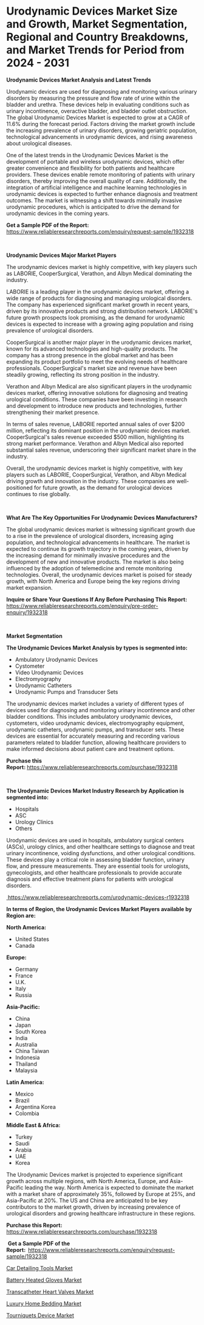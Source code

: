 <p><h1>Urodynamic Devices Market Size and Growth, Market Segmentation, Regional and Country Breakdowns, and Market Trends for Period from 2024 -  2031</h1></p><p><strong>Urodynamic Devices Market Analysis and Latest Trends</strong></p>
<p><p>Urodynamic devices are used for diagnosing and monitoring various urinary disorders by measuring the pressure and flow rate of urine within the bladder and urethra. These devices help in evaluating conditions such as urinary incontinence, overactive bladder, and bladder outlet obstruction. The global Urodynamic Devices Market is expected to grow at a CAGR of 11.6% during the forecast period. Factors driving the market growth include the increasing prevalence of urinary disorders, growing geriatric population, technological advancements in urodynamic devices, and rising awareness about urological diseases.</p><p>One of the latest trends in the Urodynamic Devices Market is the development of portable and wireless urodynamic devices, which offer greater convenience and flexibility for both patients and healthcare providers. These devices enable remote monitoring of patients with urinary disorders, thereby improving the overall quality of care. Additionally, the integration of artificial intelligence and machine learning technologies in urodynamic devices is expected to further enhance diagnosis and treatment outcomes. The market is witnessing a shift towards minimally invasive urodynamic procedures, which is anticipated to drive the demand for urodynamic devices in the coming years.</p></p>
<p><strong>Get a Sample PDF of the Report:&nbsp;</strong> <a href="https://www.reliableresearchreports.com/enquiry/request-sample/1932318">https://www.reliableresearchreports.com/enquiry/request-sample/1932318</a></p>
<p>&nbsp;</p>
<p><strong>Urodynamic Devices Major Market Players</strong></p>
<p><p>The urodynamic devices market is highly competitive, with key players such as LABORIE, CooperSurgical, Verathon, and Albyn Medical dominating the industry. </p><p>LABORIE is a leading player in the urodynamic devices market, offering a wide range of products for diagnosing and managing urological disorders. The company has experienced significant market growth in recent years, driven by its innovative products and strong distribution network. LABORIE's future growth prospects look promising, as the demand for urodynamic devices is expected to increase with a growing aging population and rising prevalence of urological disorders.</p><p>CooperSurgical is another major player in the urodynamic devices market, known for its advanced technologies and high-quality products. The company has a strong presence in the global market and has been expanding its product portfolio to meet the evolving needs of healthcare professionals. CooperSurgical's market size and revenue have been steadily growing, reflecting its strong position in the industry.</p><p>Verathon and Albyn Medical are also significant players in the urodynamic devices market, offering innovative solutions for diagnosing and treating urological conditions. These companies have been investing in research and development to introduce new products and technologies, further strengthening their market presence.</p><p>In terms of sales revenue, LABORIE reported annual sales of over $200 million, reflecting its dominant position in the urodynamic devices market. CooperSurgical's sales revenue exceeded $500 million, highlighting its strong market performance. Verathon and Albyn Medical also reported substantial sales revenue, underscoring their significant market share in the industry.</p><p>Overall, the urodynamic devices market is highly competitive, with key players such as LABORIE, CooperSurgical, Verathon, and Albyn Medical driving growth and innovation in the industry. These companies are well-positioned for future growth, as the demand for urological devices continues to rise globally.</p></p>
<p>&nbsp;</p>
<p><strong>What Are The Key Opportunities For Urodynamic Devices Manufacturers?</strong></p>
<p><p>The global urodynamic devices market is witnessing significant growth due to a rise in the prevalence of urological disorders, increasing aging population, and technological advancements in healthcare. The market is expected to continue its growth trajectory in the coming years, driven by the increasing demand for minimally invasive procedures and the development of new and innovative products. The market is also being influenced by the adoption of telemedicine and remote monitoring technologies. Overall, the urodynamic devices market is poised for steady growth, with North America and Europe being the key regions driving market expansion.</p></p>
<p><strong>Inquire or Share Your Questions If Any Before Purchasing This Report:</strong> <a href="https://www.reliableresearchreports.com/enquiry/pre-order-enquiry/1932318">https://www.reliableresearchreports.com/enquiry/pre-order-enquiry/1932318</a></p>
<p>&nbsp;</p>
<p><strong>Market Segmentation</strong></p>
<p><strong>The Urodynamic Devices Market Analysis by types is segmented into:</strong></p>
<p><ul><li>Ambulatory Urodynamic Devices</li><li>Cystometer</li><li>Video Urodynamic Devices</li><li>Electromyography</li><li>Urodynamic Catheters</li><li>Urodynamic Pumps and Transducer Sets</li></ul></p>
<p><p>The urodynamic devices market includes a variety of different types of devices used for diagnosing and monitoring urinary incontinence and other bladder conditions. This includes ambulatory urodynamic devices, cystometers, video urodynamic devices, electromyography equipment, urodynamic catheters, urodynamic pumps, and transducer sets. These devices are essential for accurately measuring and recording various parameters related to bladder function, allowing healthcare providers to make informed decisions about patient care and treatment options.</p></p>
<p><strong>Purchase this Report:&nbsp;</strong><a href="https://www.reliableresearchreports.com/purchase/1932318">https://www.reliableresearchreports.com/purchase/1932318</a></p>
<p>&nbsp;</p>
<p><strong>The Urodynamic Devices Market Industry Research by Application is segmented into:</strong></p>
<p><ul><li>Hospitals</li><li>ASC</li><li>Urology Clinics</li><li>Others</li></ul></p>
<p><p>Urodynamic devices are used in hospitals, ambulatory surgical centers (ASCs), urology clinics, and other healthcare settings to diagnose and treat urinary incontinence, voiding dysfunctions, and other urological conditions. These devices play a critical role in assessing bladder function, urinary flow, and pressure measurements. They are essential tools for urologists, gynecologists, and other healthcare professionals to provide accurate diagnosis and effective treatment plans for patients with urological disorders.</p></p>
<p><a href="https://www.reliableresearchreports.com/urodynamic-devices-r1932318">&nbsp;https://www.reliableresearchreports.com/urodynamic-devices-r1932318</a></p>
<p><strong>In terms of Region, the Urodynamic Devices Market Players available by Region are:</strong></p>
<p>
    <p> <strong> North America: </strong>
        <ul>
            <li>United States</li>
            <li>Canada</li>
        </ul>
        </p> 
    <p> <strong> Europe: </strong>
        <ul>
            <li>Germany</li>
            <li>France</li>
            <li>U.K.</li>
            <li>Italy</li>
            <li>Russia</li>
        </ul>
        </p> 
    <p> <strong> Asia-Pacific: </strong>
        <ul>
            <li>China</li>
            <li>Japan</li>
            <li>South Korea</li>
            <li>India</li>
            <li>Australia</li>
            <li>China Taiwan</li>
            <li>Indonesia</li>
            <li>Thailand</li>
            <li>Malaysia</li>
        </ul>
        </p> 
    <p> <strong> Latin America: </strong>
        <ul>
            <li>Mexico</li>
            <li>Brazil</li>
            <li>Argentina Korea</li>
            <li>Colombia</li>
        </ul>
        </p> 
    <p> <strong> Middle East & Africa: </strong>
        <ul>
            <li>Turkey</li>
            <li>Saudi</li>
            <li>Arabia</li>
            <li>UAE</li>
            <li>Korea</li>
        </ul>
    </p>
    </p>
<p><p>The Urodynamic Devices market is projected to experience significant growth across multiple regions, with North America, Europe, and Asia-Pacific leading the way. North America is expected to dominate the market with a market share of approximately 35%, followed by Europe at 25%, and Asia-Pacific at 20%. The US and China are anticipated to be key contributors to the market growth, driven by increasing prevalence of urological disorders and growing healthcare infrastructure in these regions.</p></p>
<p><strong>Purchase this Report: </strong><a href="https://www.reliableresearchreports.com/purchase/1932318">https://www.reliableresearchreports.com/purchase/1932318</a></p>
<p>&nbsp;<strong>Get a Sample PDF of the Report:&nbsp;&nbsp;</strong><a href="https://www.reliableresearchreports.com/enquiry/request-sample/1932318">https://www.reliableresearchreports.com/enquiry/request-sample/1932318</a></p>
<p><strong></strong></p>
<p><p><a href="https://issuu.com/reportprime-2/docs/car-detailing-tools-market-size-2030.pptx">Car Detailing Tools Market</a></p><p><a href="https://www.linkedin.com/pulse/global-battery-heated-gloves-market-exploring-share-trends-future-3u15f?trackingId=g8hMpPxFSXWLNQARlNbN%2BA%3D%3D">Battery Heated Gloves Market</a></p><p><a href="https://github.com/bmorecock/Market-Research-Report-List-4/blob/main/transcatheter-heart-valves-market.md">Transcatheter Heart Valves Market</a></p><p><a href="https://issuu.com/reportprime-2/docs/luxury-home-bedding-market-size-2030.pptx">Luxury Home Bedding Market</a></p><p><a href="https://github.com/Krish2023na/Market-Research-Report-List-5/blob/main/tourniquets-device-market.md">Tourniquets Device Market</a></p></p>